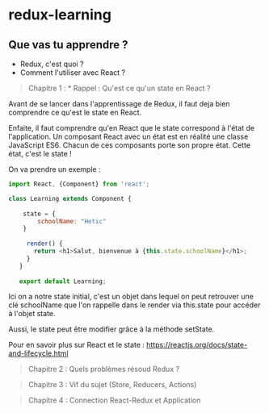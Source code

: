 # redux-learning

## Que vas tu apprendre ? 

- Redux, c'est quoi ? 
- Comment l'utiliser avec React ? 

> Chapitre 1 : * Rappel :  Qu'est ce qu'un state en React ?

Avant de se lancer dans l'apprentissage de Redux, il faut deja bien comprendre ce qu'est le state 
en React. 

Enfaite, il faut comprendre qu'en React que le state correspond à l'état de l'application.
Un composant React avec un état est en réalité une classe JavaScript ES6. Chacun de ces composants porte son propre état.
Cette état, c'est le state !

On va prendre un exemple : 

```javascript
import React, {Component} from 'react';

class Learning extends Component {
    
    state = {
        schoolName: "Hetic"
    }
    
     render() {
       return <h1>Salut, bienvenue à {this.state.schoolName}</h1>;
     }
   }
   
   export default Learning;

```

Ici on a notre state initial, c'est un objet dans lequel on peut retrouver une clé 
schoolName que l'on rappelle dans le render via this.state pour accéder à l'objet state.

Aussi, le state peut être modifier grâce à la méthode setState.

Pour en savoir plus sur React et le state : https://reactjs.org/docs/state-and-lifecycle.html
> Chapitre 2 : Quels problèmes résoud Redux ?

> Chapitre 3 : Vif du sujet (Store, Reducers, Actions)

> Chapitre 4 : Connection React-Redux et Application


